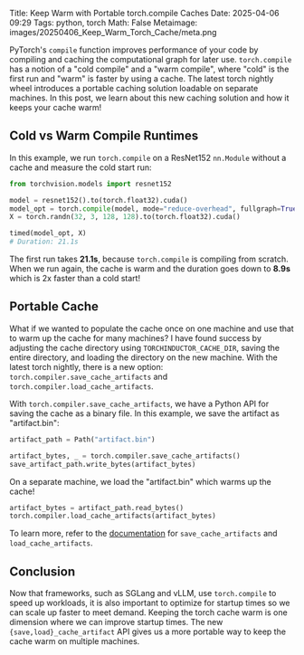 Title: Keep Warm with Portable torch.compile Caches
Date: 2025-04-06 09:29
Tags: python, torch
Math: False
Metaimage: images/20250406_Keep_Warm_Torch_Cache/meta.png

PyTorch's `compile` function improves performance of your code by compiling and caching the computational graph for later use. `torch.compile` has a notion of a "cold compile" and a "warm compile", where "cold" is the first run and "warm" is faster by using a cache. The latest torch nightly wheel introduces a portable caching solution loadable on separate machines. In this post, we learn about this new caching solution and how it keeps your cache warm!

## Cold vs Warm Compile Runtimes

In this example, we run `torch.compile` on a ResNet152 `nn.Module` without a cache and measure the cold start run:

```python
from torchvision.models import resnet152

model = resnet152().to(torch.float32).cuda()
model_opt = torch.compile(model, mode="reduce-overhead", fullgraph=True)
X = torch.randn(32, 3, 128, 128).to(torch.float32).cuda()

timed(model_opt, X)
# Duration: 21.1s
```

The first run takes **21.1s**, because `torch.compile` is compiling from scratch. When we run again, the cache is warm
and the duration goes down to **8.9s** which is 2x faster than a cold start!

## Portable Cache

What if we wanted to populate the cache once on one machine and use that to warm up the cache for many machines? I have found success by adjusting the cache directory using `TORCHINDUCTOR_CACHE_DIR`, saving the entire directory, and loading the directory on the new machine. With the latest torch nightly, there is a new option: `torch.compiler.save_cache_artifacts` and `torch.compiler.load_cache_artifacts`.

With `torch.compiler.save_cache_artifacts`, we have a Python API for saving the cache as a binary file. In this example, we save the artifact as "artifact.bin":

```python
artifact_path = Path("artifact.bin")

artifact_bytes, _ = torch.compiler.save_cache_artifacts()
save_artifact_path.write_bytes(artifact_bytes)
```

On a separate machine, we load the "artifact.bin" which warms up the cache!

```python
artifact_bytes = artifact_path.read_bytes()
torch.compiler.load_cache_artifacts(artifact_bytes)
```

To learn more, refer to the [documentation](https://pytorch.org/tutorials/recipes/torch_compile_caching_tutorial.html#torch-compile-end-to-end-caching-mega-cache) for `save_cache_artifacts` and `load_cache_artifacts`.

## Conclusion

Now that frameworks, such as SGLang and vLLM, use `torch.compile` to speed up workloads, it is also important to optimize for startup times so we can scale up faster to meet demand. Keeping the torch cache warm is one dimension where we can improve startup times. The new `{save,load}_cache_artifact` API gives us a more portable way to keep the cache warm on multiple machines.
